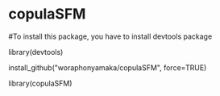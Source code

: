 # copulaSFM
#To install this package, you have to install devtools package

library(devtools)

install_github("woraphonyamaka/copulaSFM", force=TRUE)

library(copulaSFM)
